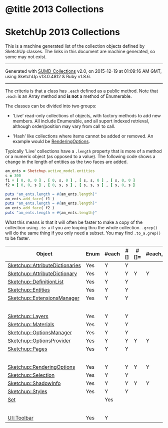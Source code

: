 # @title 2013&nbsp;Collections
[SUMD_Collections]:../../SUMD_Collections
[RenderingOptions]:http://www.sketchup.com/intl/en/developer/docs/ourdoc/renderingoptions
<style scoped>
#filecontents p code { font-size:16px; }
\#filecontents table.sumd { border:none; border-collapse:collapse; margin-bottom:2em; line-height:1.6em; }
\#filecontents table.sumd thead  { border-bottom:2px solid #aaa; background-color:transparent;}
\#filecontents table.sumd tr     { border:none; background-color:transparent;}
\#filecontents table.sumd tr.clr { border-bottom:none; line-height:0.2em;}
\#filecontents table.sumd th { border:none; padding:0px; background-color:transparent; text-align:left;}
\#filecontents table.sumd td { border:none; padding:0px; background-color:transparent;}
\#filecontents table.sumd td:empty { border-top:1px solid #bbb; height:0.2em;}
\#filecontents table.sumd td.c, #filecontents table.sumd th.c { text-align:center;}
\#filecontents table.sumd td.r, #filecontents table.sumd th.r { text-align:right;}
</style>

# SketchUp 2013 Collections

This is a machine generated list of the collection objects defined by SketchUp
classes.  The links in this document are machine generated, so some may not exist.

---
Generated with [SUMD_Collections] v2.0, on 2015-12-19 at 01:09:16 AM GMT,
using SketchUp v13.0.4812 & Ruby v1.8.6.

---

The criteria is that a class has `.each` defined as a public method.  Note that
`.each` is an Array method and **is not** a method of Enumerable.

The classes can be divided into two groups:

* 'Live' read-only collections of objects, with factory methods to add new
members.  All include Enumerable, and all suport indexed retrieval, although
order/position may vary from call to call.

* 'Hash' like collections where items cannot be added or removed.  An example
would be [RenderingOptions].

Typically 'Live' collections have a `.length` property that is more of a method
or a numeric object (as opposed to a value).  The following code shows a change
in the length of entities as the two faces are added.

```ruby
am_ents = Sketchup.active_model.entities
s = 300
f1 = [ 0, 0, 0 ] , [ 0, s, 0 ] , [ s, s, 0 ] , [ s, 0, 0 ]
f2 = [ 0, 0, s ] , [ 0, s, s ] , [ s, s, s ] , [ s, 0, s ]

puts "am_ents.length = #{am_ents.length}"
am_ents.add_face( f1 )
puts "am_ents.length = #{am_ents.length}"
am_ents.add_face( f2 )
puts "am_ents.length = #{am_ents.length}"
```

What this means is that it will often be faster to make a copy of the collection
using `.to_a` if you are looping thru the whole collection.  `.grep()` will do the
same thing if you only need a subset.  You may find `.to_a.grep()` to be faster.

<table class='sumd'>
<colgroup>
<col style='width:16.0em;' />
<col style='width: 4.0em;' />
<col style='width: 4.0em;' />
<col style='width: 3.0em;' />
<col style='width: 3.5em;' />
<col style='width: 7.0em;' />
<col style='width: 9.0em;' />
</colgroup>
<thead><tr><th>Object</th><th class='c'>Enum</th><th class='c'>#each</th><th class='c'>#[]</th><th class='c'>#[]=</th><th class='c'>#each_pair</th><th>Super</th></tr></thead><tbody>
<tr><td><a href='http://www.sketchup.com/intl/en/developer/docs/ourdoc/attributedictionaries'>Sketchup::AttributeDictionaries</a></td><td class='c'>Yes</td><td class='c'>Y</td><td class='c'>Y</td><td class='c'> </td><td class='c'> </td><td>Sketchup::Entity</td></tr>
<tr><td><a href='http://www.sketchup.com/intl/en/developer/docs/ourdoc/attributedictionary'>Sketchup::AttributeDictionary</a></td><td class='c'>Yes</td><td class='c'>Y</td><td class='c'>Y</td><td class='c'>Y</td><td class='c'>Y</td><td>Sketchup::Entity</td></tr>
<tr><td><a href='http://www.sketchup.com/intl/en/developer/docs/ourdoc/definitionlist'>Sketchup::DefinitionList</a></td><td class='c'>Yes</td><td class='c'>Y</td><td class='c'>Y</td><td class='c'> </td><td class='c'> </td><td>Sketchup::Entity</td></tr>
<tr><td><a href='http://www.sketchup.com/intl/en/developer/docs/ourdoc/entities'>Sketchup::Entities</a></td><td class='c'>Yes</td><td class='c'>Y</td><td class='c'>Y</td><td class='c'> </td><td class='c'> </td><td>Object</td></tr>
<tr><td><a href='http://www.sketchup.com/intl/en/developer/docs/ourdoc/extensionsmanager'>Sketchup::ExtensionsManager</a></td><td class='c'>Yes</td><td class='c'>Y</td><td class='c'>Y</td><td class='c'> </td><td class='c'> </td><td>Object</td></tr>
<tr class='clr'><td>&#160;</td><td>&#160;</td><td>&#160;</td><td>&#160;</td><td>&#160;</td><td>&#160;</td><td>&#160;</td></tr>
<tr><td></td><td></td><td></td><td></td><td></td><td></td><td></td></tr>
<tr><td><a href='http://www.sketchup.com/intl/en/developer/docs/ourdoc/layers'>Sketchup::Layers</a></td><td class='c'>Yes</td><td class='c'>Y</td><td class='c'>Y</td><td class='c'> </td><td class='c'> </td><td>Sketchup::Entity</td></tr>
<tr><td><a href='http://www.sketchup.com/intl/en/developer/docs/ourdoc/materials'>Sketchup::Materials</a></td><td class='c'>Yes</td><td class='c'>Y</td><td class='c'>Y</td><td class='c'> </td><td class='c'> </td><td>Sketchup::Entity</td></tr>
<tr><td><a href='http://www.sketchup.com/intl/en/developer/docs/ourdoc/optionsmanager'>Sketchup::OptionsManager</a></td><td class='c'>Yes</td><td class='c'>Y</td><td class='c'>Y</td><td class='c'> </td><td class='c'> </td><td>Object</td></tr>
<tr><td><a href='http://www.sketchup.com/intl/en/developer/docs/ourdoc/optionsprovider'>Sketchup::OptionsProvider</a></td><td class='c'>Yes</td><td class='c'>Y</td><td class='c'>Y</td><td class='c'>Y</td><td class='c'>Y</td><td>Object</td></tr>
<tr><td><a href='http://www.sketchup.com/intl/en/developer/docs/ourdoc/pages'>Sketchup::Pages</a></td><td class='c'>Yes</td><td class='c'>Y</td><td class='c'>Y</td><td class='c'> </td><td class='c'> </td><td>Sketchup::Entity</td></tr>
<tr class='clr'><td>&#160;</td><td>&#160;</td><td>&#160;</td><td>&#160;</td><td>&#160;</td><td>&#160;</td><td>&#160;</td></tr>
<tr><td></td><td></td><td></td><td></td><td></td><td></td><td></td></tr>
<tr><td><a href='http://www.sketchup.com/intl/en/developer/docs/ourdoc/renderingoptions'>Sketchup::RenderingOptions</a></td><td class='c'>Yes</td><td class='c'>Y</td><td class='c'>Y</td><td class='c'>Y</td><td class='c'>Y</td><td>Sketchup::Entity</td></tr>
<tr><td><a href='http://www.sketchup.com/intl/en/developer/docs/ourdoc/selection'>Sketchup::Selection</a></td><td class='c'>Yes</td><td class='c'>Y</td><td class='c'>Y</td><td class='c'> </td><td class='c'> </td><td>Object</td></tr>
<tr><td><a href='http://www.sketchup.com/intl/en/developer/docs/ourdoc/shadowinfo'>Sketchup::ShadowInfo</a></td><td class='c'>Yes</td><td class='c'>Y</td><td class='c'>Y</td><td class='c'>Y</td><td class='c'>Y</td><td>Sketchup::Entity</td></tr>
<tr><td><a href='http://www.sketchup.com/intl/en/developer/docs/ourdoc/styles'>Sketchup::Styles</a></td><td class='c'>Yes</td><td class='c'>Y</td><td class='c'>Y</td><td class='c'> </td><td class='c'> </td><td>Sketchup::Entity</td></tr>
<tr><td><a href='http://www.sketchup.com/intl/en/developer/docs/ourdoc/set'>Set</a></td><td class='c'> </td><td class='c'>Yes</td><td class='c'> </td><td class='c'> </td><td class='c'> </td><td>Object</td></tr>
<tr class='clr'><td>&#160;</td><td>&#160;</td><td>&#160;</td><td>&#160;</td><td>&#160;</td><td>&#160;</td><td>&#160;</td></tr>
<tr><td></td><td></td><td></td><td></td><td></td><td></td><td></td></tr>
<tr><td><a href='http://www.sketchup.com/intl/en/developer/docs/ourdoc/toolbar'>UI::Toolbar</a></td><td class='c'>Yes</td><td class='c'>Y</td><td class='c'> </td><td class='c'> </td><td class='c'> </td><td>Object</td></tr>
</tbody>
</table>
